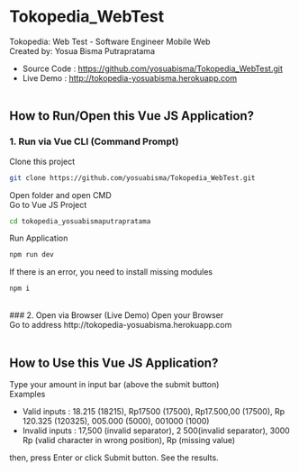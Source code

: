 # Tokopedia_WebTest
Tokopedia: Web Test - Software Engineer Mobile Web<br/>
Created by: Yosua Bisma Putrapratama<br/>
- Source Code : https://github.com/yosuabisma/Tokopedia_WebTest.git
- Live Demo : http://tokopedia-yosuabisma.herokuapp.com
<br/><br/>
## How to Run/Open this Vue JS Application?
### 1. Run via Vue CLI (Command Prompt)
Clone this project 
```bash
git clone https://github.com/yosuabisma/Tokopedia_WebTest.git
```
Open folder and open CMD<br/>
Go to Vue JS Project
```bash
cd tokopedia_yosuabismaputrapratama
```

Run Application
```bash
npm run dev
```
If there is an error, you need to install missing modules
```bash
npm i
```
<br/>
### 2. Open via Browser (Live Demo)
Open your Browser<br/>Go to address
http://tokopedia-yosuabisma.herokuapp.com
<br/><br/>

## How to Use this Vue JS Application?
Type your amount in input bar (above the submit button)<br/>
Examples<br/>
- Valid inputs : 18.215 (18215), Rp17500 (17500), Rp17.500,00 (17500), Rp 120.325 (120325), 005.000 (5000), 001000 (1000)
- Invalid inputs : 17,500 (invalid separator),  2 500(invalid separator), 3000 Rp (valid character in wrong position), Rp (missing value)

then, press Enter or click Submit button. See the results.
 
